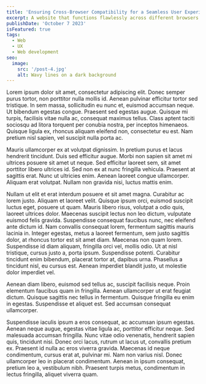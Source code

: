 ```yaml
---
title: 'Ensuring Cross-Browser Compatibility for a Seamless User Experience'
excerpt: A website that functions flawlessly across different browsers not only enhances user satisfaction but also broadens its reach.
publishDate: 'October 7 2023'
isFeatured: true
tags:
  - Web
  - UX
  - Web development
seo:
  image:
    src: '/post-4.jpg'
    alt: Wavy lines on a dark background
---
```


Lorem ipsum dolor sit amet, consectetur adipiscing elit. Donec semper purus tortor, non porttitor nulla mollis id. Aenean pulvinar efficitur tortor sed tristique. In sem massa, sollicitudin eu nunc et, euismod accumsan neque. Ut bibendum egestas congue. Praesent sed egestas augue. Quisque mi turpis, facilisis vitae nulla ac, consequat maximus tellus. Class aptent taciti sociosqu ad litora torquent per conubia nostra, per inceptos himenaeos. Quisque ligula ex, rhoncus aliquam eleifend non, consectetur eu est. Nam pretium nisl sapien, vel suscipit nulla porta ac.

Mauris ullamcorper ex at volutpat dignissim. In pretium purus et lacus hendrerit tincidunt. Duis sed efficitur augue. Morbi non sapien sit amet mi ultrices posuere sit amet ut neque. Sed efficitur laoreet sem, sit amet porttitor libero ultrices id. Sed non ex at nunc fringilla vehicula. Praesent at sagittis erat. Nunc ut ultricies enim. Aenean laoreet congue ullamcorper. Aliquam erat volutpat. Nullam non gravida nisi, luctus mattis enim.

Nullam ut elit et erat interdum posuere et sit amet magna. Curabitur ac lorem justo. Aliquam et laoreet velit. Quisque ipsum orci, euismod suscipit luctus eget, posuere ut quam. Mauris libero risus, volutpat a odio quis, laoreet ultrices dolor. Maecenas suscipit lectus non leo dictum, vulputate euismod felis gravida. Suspendisse consequat faucibus nunc, nec eleifend ante dictum id. Nam convallis consequat lorem, fermentum sagittis mauris lacinia in. Integer egestas, metus a laoreet fermentum, sem justo sagittis dolor, at rhoncus tortor est sit amet diam. Maecenas non quam lorem. Suspendisse id diam aliquam, fringilla orci vel, mollis odio. Ut at nisl tristique, cursus justo a, porta ipsum. Suspendisse potenti. Curabitur tincidunt enim bibendum, placerat tortor at, dapibus urna. Phasellus a tincidunt nisl, eu cursus est. Aenean imperdiet blandit justo, ut molestie dolor imperdiet vel.

Aenean diam libero, euismod sed tellus ac, suscipit facilisis neque. Proin elementum faucibus quam in fringilla. Aenean ullamcorper ut erat feugiat dictum. Quisque sagittis nec tellus in fermentum. Quisque fringilla eu enim in egestas. Suspendisse et aliquet est. Sed accumsan consequat ullamcorper.

Suspendisse iaculis ipsum a eros consequat, ac accumsan ipsum egestas. Aenean neque augue, egestas vitae ligula ac, porttitor efficitur neque. Sed malesuada accumsan fringilla. Nunc vitae odio venenatis, hendrerit sapien quis, tincidunt nisi. Donec orci lacus, rutrum ut lacus ut, convallis pretium ex. Praesent id nulla ac eros viverra gravida. Maecenas id neque condimentum, cursus erat at, pulvinar mi. Nam non varius nisl. Donec ullamcorper leo in placerat condimentum. Aenean in ipsum consequat, pretium leo a, vestibulum nibh. Praesent turpis metus, condimentum in lectus fringilla, aliquet viverra quam.